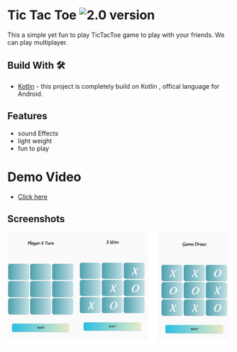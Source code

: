 
# Tic Tac Toe ![2.0 version](https://img.shields.io/badge/version-2.0-blue)

This a simple yet fun to play TicTacToe game to play with your friends.
We can play multiplayer.





## Build With 🛠
- [Kotlin](https://developer.android.com/kotlin?gclid=CjwKCAjwtp2bBhAGEiwAOZZTuKUUhuNuUZGmTdQaiCrx0o2akx15myIQ2e4sHWPNdydKDk9LoWQYRBoCGAsQAvD_BwE&gclsrc=aw.ds) - this project is completely build on Kotlin , offical language for Android.
## Features
- sound Effects
- light weight 
- fun to play

# Demo Video
- [Click here](https://drive.google.com/file/d/1azY4XlEAb8FgbOvFqe8er8LTsrQBXCIS/view?usp=share_link)

## Screenshots

![App Screenshot](https://github.com/binitrajshah7/Tic-Tac-Toe/blob/main/Screenshots/ss.png)

